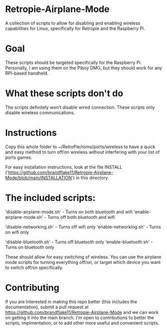 # Retropie-Airplane-Mode
A collection of scripts to allow for disabling and enabling wireless capabilities for Linux, specifically for Retropie and the Raspberry Pi.

# Goal
These scripts should be targeted specifically for the Raspberry Pi. Personally, I am using them on the Piboy DMG, but they should work for any RPI-based handheld.

# What these scripts don't do
The scripts definitely won't disable wired connection. These scripts only disable wireless communications.

# Instructions
Copy this whole folder to ~/RetroPie/roms/ports/wireless to have a quick and easy method to turn off/on wireless without interfering with your list of ports games.

For easy installation instructions, look at the file INSTALL ('https://github.com/brandflake11/Retropie-Airplane-Mode/blob/main/INSTALLATION') in this directory.

# The included scripts:
'disable-airplane-mode.sh' - Turns on both bluetooth and wifi
'enable-airplane-mode.sh'  - Turns off both bluetooth and wifi

'disable-networking.sh'    - Turns off wifi only
'enable-networking.sh' 	   - Turns on wifi only

'disable-bluetooth.sh'     - Turns off bluetooth only
'enable-bluetooth.sh'      - Turns on bluetooth only

These should allow for easy switching of wireless. You can use the airplane mode scripts for turning everything off/on, or target which device you want to switch off/on specifically.

# Contributing

If you are interested in making this repo better (this includes the documentation), submit a pull request at https://github.com/brandflake11/Retropie-Airplane-Mode and we can work on getting it into the main branch. I'm open to contributions to better the scripts, implmentation, or to add other more useful and convenient scripts.
